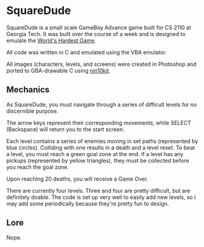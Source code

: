 # SquareDude

SquareDude is a small scale GameBoy Advance game built for CS 2110 at Georgia Tech. It was built over the course of a week and is designed to emulate the [World's Hardest Game](https://www.coolmath-games.com/0-worlds-hardest-game).

All code was written in C and emulated using the VBA emulator.

All images (characters, levels, and screens) were created in Photoshop and ported to GBA-drawable C using [nin10kit](https://github.com/TricksterGuy/nin10kit).

## Mechanics

As SquareDude, you must navigate through a series of difficult levels for no discernible purpose.

The arrow keys represent their corresponding movements, while SELECT (Backspace) will return you to the start screen.

Each level contains a series of enemies moving in set paths (represented by blue circles). Colliding with one results in a death and a level reset. To beat a level, you must reach a green goal zone at the end. If a level has any pickups (represented by yellow triangles), they must be collected before you reach the goal zone.

Upon reaching 20 deaths, you will receive a Game Over.

There are currently four levels. Three and four are pretty difficult, but are definitely doable. The code is set up very well to easily add new levels, so I may add some periodically because they're pretty fun to design.

## Lore

Nope.
